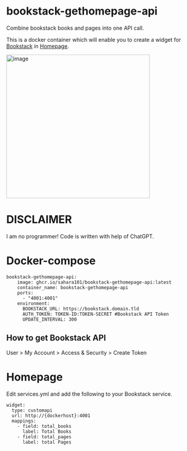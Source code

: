 # bookstack-gethomepage-api
Combine bookstack books and pages into one API call.

This is a docker container which will enable you to create a widget for [Bookstack](https://www.bookstackapp.com) in [Homepage](https://gethomepage.dev/main/).

<img width="379" alt="image" src="https://github.com/user-attachments/assets/8829fd3a-5c27-4f4b-98c1-475480196a7a">

# DISCLAIMER
I am no programmer! Code is written with help of ChatGPT. 

# Docker-compose
```
bookstack-gethomepage-api:
    image: ghcr.io/sahara101/bookstack-gethomepage-api:latest
    container_name: bookstack-gethomepage-api
    ports:
      - "4001:4001"
    environment:
      BOOKSTACK_URL: https://bookstack.domain.tld
      AUTH_TOKEN: TOKEN-ID:TOKEN-SECRET #Bookstack API Token
      UPDATE_INTERVAL: 300
```
## How to get Bookstack API 
User > My Account > Access & Security > Create Token

# Homepage

Edit services.yml and add the following to your Bookstack service.
```
widget:
  type: customapi
  url: http://{dockerhost}:4001
  mappings:
    - field: total_books
      label: Total Books
    - field: total_pages
      label: total Pages
```
